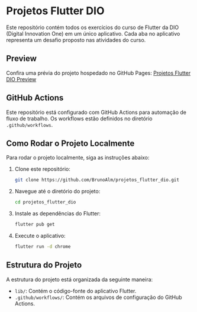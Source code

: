 # Projetos Flutter DIO

Este repositório contém todos os exercícios do curso de Flutter da DIO (Digital Innovation One) em um único aplicativo. Cada aba no aplicativo representa um desafio proposto nas atividades do curso.

## Preview

Confira uma prévia do projeto hospedado no GitHub Pages: [Projetos Flutter DIO Preview](https://brunoalm.github.io/projetos_flutter_dio/)

## GitHub Actions

Este repositório está configurado com GitHub Actions para automação de fluxo de trabalho. Os workflows estão definidos no diretório `.github/workflows`.

## Como Rodar o Projeto Localmente

Para rodar o projeto localmente, siga as instruções abaixo:

1. Clone este repositório:

    ```bash
    git clone https://github.com/BrunoAlm/projetos_flutter_dio.git
    ```

2. Navegue até o diretório do projeto:

    ```bash
    cd projetos_flutter_dio
    ```

3. Instale as dependências do Flutter:

    ```bash
    flutter pub get
    ```

4. Execute o aplicativo:

    ```bash
    flutter run -d chrome
    ```

## Estrutura do Projeto

A estrutura do projeto está organizada da seguinte maneira:

- `lib/`: Contém o código-fonte do aplicativo Flutter.
- `.github/workflows/`: Contém os arquivos de configuração do GitHub Actions.
